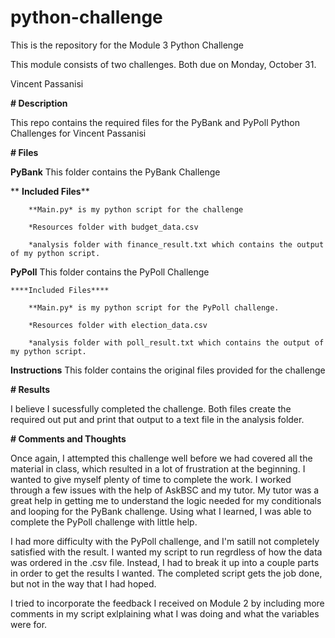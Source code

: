 # python-challenge

This is the repository for the Module 3 Python Challenge

This module consists of two challenges. Both due on Monday, October 31.

Vincent Passanisi

**# Description**

This repo contains the required files for the PyBank and PyPoll Python Challenges for Vincent Passanisi

**# Files**

**PyBank** This folder contains the PyBank Challenge

   ** **Included Files****

        **Main.py* is my python script for the challenge

        *Resources folder with budget_data.csv

        *analysis folder with finance_result.txt which contains the output of my python script.

**PyPoll** This folder contains the PyPoll Challenge

    ****Included Files****

        **Main.py* is my python script for the PyPoll challenge.

        *Resources folder with election_data.csv

        *analysis folder with poll_result.txt which contains the output of my python script.

**Instructions** This folder contains the original files provided for the challenge

**# Results**

I believe I sucessfully completed the challenge. Both files create the required out put and print that output to a text file in the analysis folder.

**# Comments and Thoughts**

Once again, I attempted this challenge well before we had covered all the material in class, which resulted in a lot of frustration at the beginning. I wanted to give myself plenty of time to complete the work. I worked through a few issues with the help of AskBSC and my tutor. My tutor was a great help in getting me to understand the logic needed for my conditionals and looping for the PyBank challenge. Using what I learned, I was able to complete the PyPoll challenge with little help.

I had more difficulty with the PyPoll challenge, and I'm satill not completely satisfied with the result. I wanted my script to run regrdless of how the data was ordered in the .csv file. Instead, I had to break it up into a couple parts in order to get the results I wanted. The completed script gets the job done, but not in the way that I had hoped.

I tried to incorporate the feedback I received on Module 2 by including more comments in my script exlplaining what I was doing and what the variables were for. 